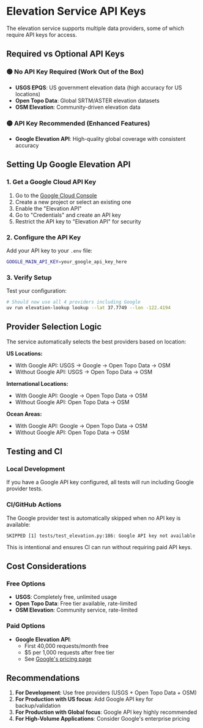 # Elevation Service API Keys

The elevation service supports multiple data providers, some of which require API keys for access.

## Required vs Optional API Keys

### 🟢 **No API Key Required** (Work Out of the Box)
- **USGS EPQS**: US government elevation data (high accuracy for US locations)
- **Open Topo Data**: Global SRTM/ASTER elevation datasets
- **OSM Elevation**: Community-driven elevation data

### 🟡 **API Key Recommended** (Enhanced Features)
- **Google Elevation API**: High-quality global coverage with consistent accuracy

## Setting Up Google Elevation API

### 1. Get a Google Cloud API Key
1. Go to the [Google Cloud Console](https://console.cloud.google.com/)
2. Create a new project or select an existing one
3. Enable the "Elevation API"
4. Go to "Credentials" and create an API key
5. Restrict the API key to "Elevation API" for security

### 2. Configure the API Key
Add your API key to your `.env` file:

```bash
GOOGLE_MAIN_API_KEY=your_google_api_key_here
```

### 3. Verify Setup
Test your configuration:

```bash
# Should now use all 4 providers including Google
uv run elevation-lookup lookup --lat 37.7749 --lon -122.4194
```

## Provider Selection Logic

The service automatically selects the best providers based on location:

**US Locations:**
- With Google API: USGS → Google → Open Topo Data → OSM
- Without Google API: USGS → Open Topo Data → OSM

**International Locations:**
- With Google API: Google → Open Topo Data → OSM
- Without Google API: Open Topo Data → OSM

**Ocean Areas:**
- With Google API: Google → Open Topo Data → OSM
- Without Google API: Open Topo Data → OSM

## Testing and CI

### Local Development
If you have a Google API key configured, all tests will run including Google provider tests.

### CI/GitHub Actions
The Google provider test is automatically skipped when no API key is available:

```
SKIPPED [1] tests/test_elevation.py:186: Google API key not available
```

This is intentional and ensures CI can run without requiring paid API keys.

## Cost Considerations

### Free Options
- **USGS**: Completely free, unlimited usage
- **Open Topo Data**: Free tier available, rate-limited
- **OSM Elevation**: Community service, rate-limited

### Paid Options
- **Google Elevation API**: 
  - First 40,000 requests/month free
  - $5 per 1,000 requests after free tier
  - See [Google's pricing page](https://developers.google.com/maps/documentation/elevation/usage-and-billing)

## Recommendations

1. **For Development**: Use free providers (USGS + Open Topo Data + OSM)
2. **For Production with US focus**: Add Google API key for backup/validation
3. **For Production with Global focus**: Google API key highly recommended
4. **For High-Volume Applications**: Consider Google's enterprise pricing